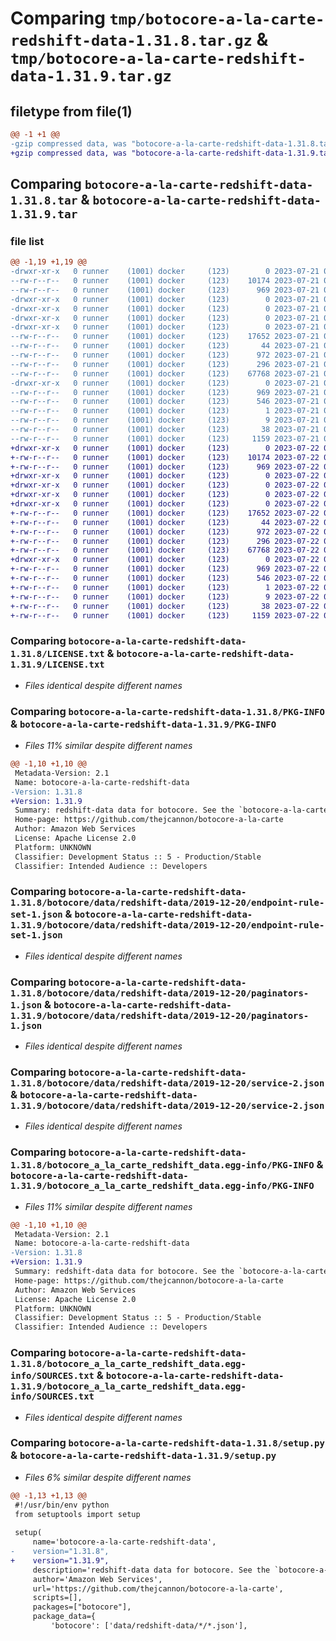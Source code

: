 # Comparing `tmp/botocore-a-la-carte-redshift-data-1.31.8.tar.gz` & `tmp/botocore-a-la-carte-redshift-data-1.31.9.tar.gz`

## filetype from file(1)

```diff
@@ -1 +1 @@
-gzip compressed data, was "botocore-a-la-carte-redshift-data-1.31.8.tar", last modified: Fri Jul 21 01:21:48 2023, max compression
+gzip compressed data, was "botocore-a-la-carte-redshift-data-1.31.9.tar", last modified: Sat Jul 22 01:20:49 2023, max compression
```

## Comparing `botocore-a-la-carte-redshift-data-1.31.8.tar` & `botocore-a-la-carte-redshift-data-1.31.9.tar`

### file list

```diff
@@ -1,19 +1,19 @@
-drwxr-xr-x   0 runner    (1001) docker     (123)        0 2023-07-21 01:21:48.775437 botocore-a-la-carte-redshift-data-1.31.8/
--rw-r--r--   0 runner    (1001) docker     (123)    10174 2023-07-21 01:21:48.000000 botocore-a-la-carte-redshift-data-1.31.8/LICENSE.txt
--rw-r--r--   0 runner    (1001) docker     (123)      969 2023-07-21 01:21:48.775437 botocore-a-la-carte-redshift-data-1.31.8/PKG-INFO
-drwxr-xr-x   0 runner    (1001) docker     (123)        0 2023-07-21 01:21:48.775437 botocore-a-la-carte-redshift-data-1.31.8/botocore/
-drwxr-xr-x   0 runner    (1001) docker     (123)        0 2023-07-21 01:21:48.775437 botocore-a-la-carte-redshift-data-1.31.8/botocore/data/
-drwxr-xr-x   0 runner    (1001) docker     (123)        0 2023-07-21 01:21:48.775437 botocore-a-la-carte-redshift-data-1.31.8/botocore/data/redshift-data/
-drwxr-xr-x   0 runner    (1001) docker     (123)        0 2023-07-21 01:21:48.775437 botocore-a-la-carte-redshift-data-1.31.8/botocore/data/redshift-data/2019-12-20/
--rw-r--r--   0 runner    (1001) docker     (123)    17652 2023-07-21 01:21:06.000000 botocore-a-la-carte-redshift-data-1.31.8/botocore/data/redshift-data/2019-12-20/endpoint-rule-set-1.json
--rw-r--r--   0 runner    (1001) docker     (123)       44 2023-07-21 01:21:06.000000 botocore-a-la-carte-redshift-data-1.31.8/botocore/data/redshift-data/2019-12-20/examples-1.json
--rw-r--r--   0 runner    (1001) docker     (123)      972 2023-07-21 01:21:06.000000 botocore-a-la-carte-redshift-data-1.31.8/botocore/data/redshift-data/2019-12-20/paginators-1.json
--rw-r--r--   0 runner    (1001) docker     (123)      296 2023-07-21 01:21:06.000000 botocore-a-la-carte-redshift-data-1.31.8/botocore/data/redshift-data/2019-12-20/paginators-1.sdk-extras.json
--rw-r--r--   0 runner    (1001) docker     (123)    67768 2023-07-21 01:21:06.000000 botocore-a-la-carte-redshift-data-1.31.8/botocore/data/redshift-data/2019-12-20/service-2.json
-drwxr-xr-x   0 runner    (1001) docker     (123)        0 2023-07-21 01:21:48.775437 botocore-a-la-carte-redshift-data-1.31.8/botocore_a_la_carte_redshift_data.egg-info/
--rw-r--r--   0 runner    (1001) docker     (123)      969 2023-07-21 01:21:48.000000 botocore-a-la-carte-redshift-data-1.31.8/botocore_a_la_carte_redshift_data.egg-info/PKG-INFO
--rw-r--r--   0 runner    (1001) docker     (123)      546 2023-07-21 01:21:48.000000 botocore-a-la-carte-redshift-data-1.31.8/botocore_a_la_carte_redshift_data.egg-info/SOURCES.txt
--rw-r--r--   0 runner    (1001) docker     (123)        1 2023-07-21 01:21:48.000000 botocore-a-la-carte-redshift-data-1.31.8/botocore_a_la_carte_redshift_data.egg-info/dependency_links.txt
--rw-r--r--   0 runner    (1001) docker     (123)        9 2023-07-21 01:21:48.000000 botocore-a-la-carte-redshift-data-1.31.8/botocore_a_la_carte_redshift_data.egg-info/top_level.txt
--rw-r--r--   0 runner    (1001) docker     (123)       38 2023-07-21 01:21:48.775437 botocore-a-la-carte-redshift-data-1.31.8/setup.cfg
--rw-r--r--   0 runner    (1001) docker     (123)     1159 2023-07-21 01:21:48.000000 botocore-a-la-carte-redshift-data-1.31.8/setup.py
+drwxr-xr-x   0 runner    (1001) docker     (123)        0 2023-07-22 01:20:49.977303 botocore-a-la-carte-redshift-data-1.31.9/
+-rw-r--r--   0 runner    (1001) docker     (123)    10174 2023-07-22 01:20:49.000000 botocore-a-la-carte-redshift-data-1.31.9/LICENSE.txt
+-rw-r--r--   0 runner    (1001) docker     (123)      969 2023-07-22 01:20:49.977303 botocore-a-la-carte-redshift-data-1.31.9/PKG-INFO
+drwxr-xr-x   0 runner    (1001) docker     (123)        0 2023-07-22 01:20:49.977303 botocore-a-la-carte-redshift-data-1.31.9/botocore/
+drwxr-xr-x   0 runner    (1001) docker     (123)        0 2023-07-22 01:20:49.977303 botocore-a-la-carte-redshift-data-1.31.9/botocore/data/
+drwxr-xr-x   0 runner    (1001) docker     (123)        0 2023-07-22 01:20:49.977303 botocore-a-la-carte-redshift-data-1.31.9/botocore/data/redshift-data/
+drwxr-xr-x   0 runner    (1001) docker     (123)        0 2023-07-22 01:20:49.977303 botocore-a-la-carte-redshift-data-1.31.9/botocore/data/redshift-data/2019-12-20/
+-rw-r--r--   0 runner    (1001) docker     (123)    17652 2023-07-22 01:20:09.000000 botocore-a-la-carte-redshift-data-1.31.9/botocore/data/redshift-data/2019-12-20/endpoint-rule-set-1.json
+-rw-r--r--   0 runner    (1001) docker     (123)       44 2023-07-22 01:20:09.000000 botocore-a-la-carte-redshift-data-1.31.9/botocore/data/redshift-data/2019-12-20/examples-1.json
+-rw-r--r--   0 runner    (1001) docker     (123)      972 2023-07-22 01:20:09.000000 botocore-a-la-carte-redshift-data-1.31.9/botocore/data/redshift-data/2019-12-20/paginators-1.json
+-rw-r--r--   0 runner    (1001) docker     (123)      296 2023-07-22 01:20:09.000000 botocore-a-la-carte-redshift-data-1.31.9/botocore/data/redshift-data/2019-12-20/paginators-1.sdk-extras.json
+-rw-r--r--   0 runner    (1001) docker     (123)    67768 2023-07-22 01:20:09.000000 botocore-a-la-carte-redshift-data-1.31.9/botocore/data/redshift-data/2019-12-20/service-2.json
+drwxr-xr-x   0 runner    (1001) docker     (123)        0 2023-07-22 01:20:49.977303 botocore-a-la-carte-redshift-data-1.31.9/botocore_a_la_carte_redshift_data.egg-info/
+-rw-r--r--   0 runner    (1001) docker     (123)      969 2023-07-22 01:20:49.000000 botocore-a-la-carte-redshift-data-1.31.9/botocore_a_la_carte_redshift_data.egg-info/PKG-INFO
+-rw-r--r--   0 runner    (1001) docker     (123)      546 2023-07-22 01:20:49.000000 botocore-a-la-carte-redshift-data-1.31.9/botocore_a_la_carte_redshift_data.egg-info/SOURCES.txt
+-rw-r--r--   0 runner    (1001) docker     (123)        1 2023-07-22 01:20:49.000000 botocore-a-la-carte-redshift-data-1.31.9/botocore_a_la_carte_redshift_data.egg-info/dependency_links.txt
+-rw-r--r--   0 runner    (1001) docker     (123)        9 2023-07-22 01:20:49.000000 botocore-a-la-carte-redshift-data-1.31.9/botocore_a_la_carte_redshift_data.egg-info/top_level.txt
+-rw-r--r--   0 runner    (1001) docker     (123)       38 2023-07-22 01:20:49.977303 botocore-a-la-carte-redshift-data-1.31.9/setup.cfg
+-rw-r--r--   0 runner    (1001) docker     (123)     1159 2023-07-22 01:20:49.000000 botocore-a-la-carte-redshift-data-1.31.9/setup.py
```

### Comparing `botocore-a-la-carte-redshift-data-1.31.8/LICENSE.txt` & `botocore-a-la-carte-redshift-data-1.31.9/LICENSE.txt`

 * *Files identical despite different names*

### Comparing `botocore-a-la-carte-redshift-data-1.31.8/PKG-INFO` & `botocore-a-la-carte-redshift-data-1.31.9/PKG-INFO`

 * *Files 11% similar despite different names*

```diff
@@ -1,10 +1,10 @@
 Metadata-Version: 2.1
 Name: botocore-a-la-carte-redshift-data
-Version: 1.31.8
+Version: 1.31.9
 Summary: redshift-data data for botocore. See the `botocore-a-la-carte` package for more info.
 Home-page: https://github.com/thejcannon/botocore-a-la-carte
 Author: Amazon Web Services
 License: Apache License 2.0
 Platform: UNKNOWN
 Classifier: Development Status :: 5 - Production/Stable
 Classifier: Intended Audience :: Developers
```

### Comparing `botocore-a-la-carte-redshift-data-1.31.8/botocore/data/redshift-data/2019-12-20/endpoint-rule-set-1.json` & `botocore-a-la-carte-redshift-data-1.31.9/botocore/data/redshift-data/2019-12-20/endpoint-rule-set-1.json`

 * *Files identical despite different names*

### Comparing `botocore-a-la-carte-redshift-data-1.31.8/botocore/data/redshift-data/2019-12-20/paginators-1.json` & `botocore-a-la-carte-redshift-data-1.31.9/botocore/data/redshift-data/2019-12-20/paginators-1.json`

 * *Files identical despite different names*

### Comparing `botocore-a-la-carte-redshift-data-1.31.8/botocore/data/redshift-data/2019-12-20/service-2.json` & `botocore-a-la-carte-redshift-data-1.31.9/botocore/data/redshift-data/2019-12-20/service-2.json`

 * *Files identical despite different names*

### Comparing `botocore-a-la-carte-redshift-data-1.31.8/botocore_a_la_carte_redshift_data.egg-info/PKG-INFO` & `botocore-a-la-carte-redshift-data-1.31.9/botocore_a_la_carte_redshift_data.egg-info/PKG-INFO`

 * *Files 11% similar despite different names*

```diff
@@ -1,10 +1,10 @@
 Metadata-Version: 2.1
 Name: botocore-a-la-carte-redshift-data
-Version: 1.31.8
+Version: 1.31.9
 Summary: redshift-data data for botocore. See the `botocore-a-la-carte` package for more info.
 Home-page: https://github.com/thejcannon/botocore-a-la-carte
 Author: Amazon Web Services
 License: Apache License 2.0
 Platform: UNKNOWN
 Classifier: Development Status :: 5 - Production/Stable
 Classifier: Intended Audience :: Developers
```

### Comparing `botocore-a-la-carte-redshift-data-1.31.8/botocore_a_la_carte_redshift_data.egg-info/SOURCES.txt` & `botocore-a-la-carte-redshift-data-1.31.9/botocore_a_la_carte_redshift_data.egg-info/SOURCES.txt`

 * *Files identical despite different names*

### Comparing `botocore-a-la-carte-redshift-data-1.31.8/setup.py` & `botocore-a-la-carte-redshift-data-1.31.9/setup.py`

 * *Files 6% similar despite different names*

```diff
@@ -1,13 +1,13 @@
 #!/usr/bin/env python
 from setuptools import setup
 
 setup(
     name='botocore-a-la-carte-redshift-data',
-    version="1.31.8",
+    version="1.31.9",
     description='redshift-data data for botocore. See the `botocore-a-la-carte` package for more info.',
     author='Amazon Web Services',
     url='https://github.com/thejcannon/botocore-a-la-carte',
     scripts=[],
     packages=["botocore"],
     package_data={
         'botocore': ['data/redshift-data/*/*.json'],
```

